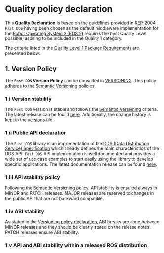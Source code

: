 Quality policy declaration
=============================

This **Quality Declaration** is based on the guidelines provided in [REP-2004](https://www.ros.org/reps/rep-2004.html). `Fast DDS` having been chosen as the default middleware implementation for the [Robot Operating System 2 (ROS 2)](https://index.ros.org/doc/ros2/) requires the best Quality Level possible, aspiring to be included in the Quality 1 category.

The criteria listed in the [Quality Level 1 Package Requirements](https://www.ros.org/reps/rep-2004.html#package-requirements) are presented below:

## 1. Version Policy

The **`Fast DDS` Version Policy**  can be consulted in [VERSIONING](https://github.com/eProsima/Fast-DDS/blob/master/VERSIONING.md). This policy adheres to the [Semantic Versioning](https://semver.org/) policies.

### 1.i Version stability

The `Fast DDS` version is stable and follows the [Semantic Versioning](https://semver.org/#spec-item-2) criteria. The latest release can be found [here](https://github.com/eProsima/Fast-DDS/releases). Additionally, the change history is kept in the [versions](https://github.com/eProsima/Fast-DDS/blob/master/versions.md) file.

### 1.ii Public API declaration

The `Fast DDS` library is an implementation of the [DDS (Data Distribution Service) Specification](https://www.omg.org/spec/DDS/1.4/PDF) which already defines the main characteristics of the DDS API. `Fast DDS` API implementation is well documented and provides a wide set of use case examples to start easily using the library to develop specific applications. The latest documentation release can be found [here](https://fast-dds.docs.eprosima.com/en/latest/).

### 1.iii API stability policy

Following the [Semantic Versioning](https://semver.org/#spec-item-8) policy, API stability is ensured always in MINOR and PATCH releases. MAJOR releases are reserved to changes in the public API that are not backward compatible.

### 1.iv ABI stability

As stated in the [Versioning policy declaration](https://github.com/eProsima/Fast-DDS/blob/master/VERSIONING.md), ABI breaks are done between MINOR releases and they should be clearly stated on the release notes. PATCH releases ensure ABI stability.

### 1.v API and ABI stability within a released ROS distribution

